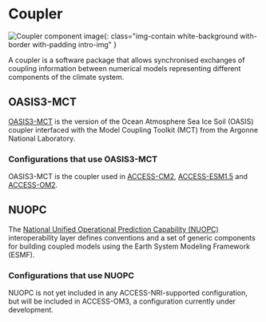 # Coupler

![Coupler component image](/assets/component-logos/component-maps/coupler-component-map.png){: class="img-contain white-background with-border with-padding intro-img" }

A coupler is a software package that allows synchronised exchanges of coupling information between numerical models representing different components of the climate system.

## OASIS3-MCT

<a href="https://oasis.cerfacs.fr/en/OASIS3-MCT" target="_blank">OASIS3-MCT</a> is the version of the Ocean Atmosphere Sea Ice Soil (OASIS) coupler interfaced with the Model Coupling Toolkit (MCT) from the Argonne National Laboratory. 

### Configurations that use OASIS3-MCT
OASIS3-MCT is the coupler used in <a href="../../configurations/access-cm#access-cm2">ACCESS-CM2</a>, <a href="../../configurations/access-esm#access-esm15">ACCESS-ESM1.5</a> and <a href="../../configurations/access-om#access-om2">ACCESS-OM2</a>.

## NUOPC

The <a href="https://earthsystemmodeling.org/nuopc/" target="_blank">National Unified Operational Prediction Capability (NUOPC)</a> interoperability layer defines conventions and a set of generic components for building coupled models using the Earth System Modeling Framework (ESMF).

### Configurations that use NUOPC
NUOPC is not yet included in any ACCESS-NRI-supported configuration, but will be included in ACCESS-OM3, a configuration currently under development.